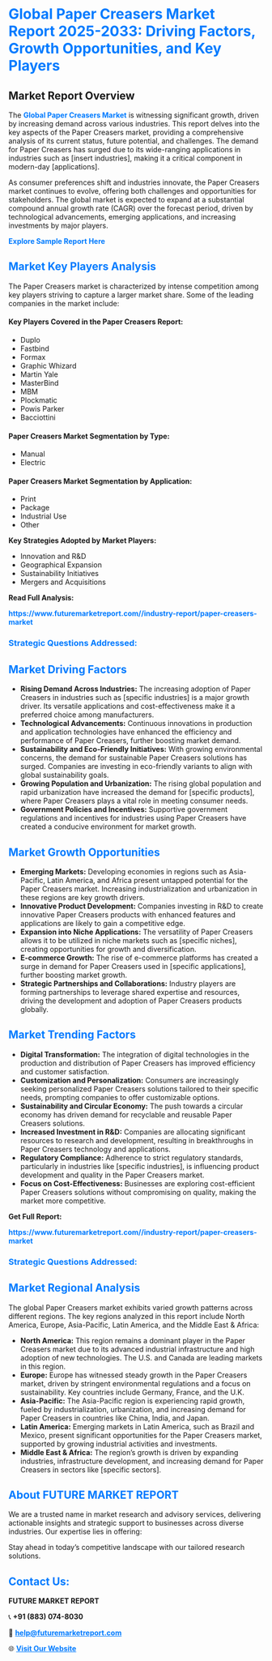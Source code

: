 <h1 style="color: #007BFF;">Global Paper Creasers Market Report 2025-2033: Driving Factors, Growth Opportunities, and Key Players</h1>

<section id="overview">
<h2>Market Report Overview</h2>
<p>The <a href="https://www.futuremarketreport.com//industry-report/paper-creasers-market" style="color: #007BFF; text-decoration: none;"><strong>Global Paper Creasers Market</strong></a> is witnessing significant growth, driven by increasing demand across various industries. This report delves into the key aspects of the Paper Creasers market, providing a comprehensive analysis of its current status, future potential, and challenges. The demand for Paper Creasers has surged due to its wide-ranging applications in industries such as [insert industries], making it a critical component in modern-day [applications].</p>
<p>As consumer preferences shift and industries innovate, the Paper Creasers market continues to evolve, offering both challenges and opportunities for stakeholders. The global market is expected to expand at a substantial compound annual growth rate (CAGR) over the forecast period, driven by technological advancements, emerging applications, and increasing investments by major players.</p>
</section>

<section id="overview">
<p><a href="https://www.futuremarketreport.com//request-sample/reportId=47105" style="color: #007BFF; text-decoration: none;"><strong>Explore Sample Report Here</strong></a></p>
</section>

<section id="key-players">
<h2 style="color: #007BFF;">Market Key Players Analysis</h2>
<p>The Paper Creasers market is characterized by intense competition among key players striving to capture a larger market share. Some of the leading companies in the market include:</p>
<h4>Key Players Covered in the Paper Creasers Report:</h4>
<ul><li>Duplo</li><li>Fastbind</li><li>Formax</li><li>Graphic Whizard</li><li>Martin Yale</li><li>MasterBind</li><li>MBM</li><li>Plockmatic</li><li>Powis Parker</li><li>Bacciottini</li></ul>
<h4>Paper Creasers Market Segmentation by Type:</h4>
<ul><li>Manual</li><li>Electric</li></ul>

<h4>Paper Creasers Market Segmentation by Application:</h4>
<ul><li>Print</li><li>Package</li><li>Industrial Use</li><li>Other</li></ul>
<p><strong>Key Strategies Adopted by Market Players:</strong></p>
<ul>
<li>Innovation and R&D</li>
<li>Geographical Expansion</li>
<li>Sustainability Initiatives</li>
<li>Mergers and Acquisitions</li>
</ul>
</section>

<section>
<p><strong>Read Full Analysis: </strong></p><a href="https://www.futuremarketreport.com//industry-report/paper-creasers-market" style="color: #007BFF; text-decoration: none;"><strong>https://www.futuremarketreport.com//industry-report/paper-creasers-market</strong></a>
<h3 style="color: #007BFF;">Strategic Questions Addressed:</h3>
</section>

<section id="driving-factors">
<h2 style="color: #007BFF;">Market Driving Factors</h2>
<ul>
<li><strong>Rising Demand Across Industries:</strong> The increasing adoption of Paper Creasers in industries such as [specific industries] is a major growth driver. Its versatile applications and cost-effectiveness make it a preferred choice among manufacturers.</li>
<li><strong>Technological Advancements:</strong> Continuous innovations in production and application technologies have enhanced the efficiency and performance of Paper Creasers, further boosting market demand.</li>
<li><strong>Sustainability and Eco-Friendly Initiatives:</strong> With growing environmental concerns, the demand for sustainable Paper Creasers solutions has surged. Companies are investing in eco-friendly variants to align with global sustainability goals.</li>
<li><strong>Growing Population and Urbanization:</strong> The rising global population and rapid urbanization have increased the demand for [specific products], where Paper Creasers plays a vital role in meeting consumer needs.</li>
<li><strong>Government Policies and Incentives:</strong> Supportive government regulations and incentives for industries using Paper Creasers have created a conducive environment for market growth.</li>
</ul>
</section>

<section id="growth-opportunities">
<h2 style="color: #007BFF;">Market Growth Opportunities</h2>
<ul>
<li><strong>Emerging Markets:</strong> Developing economies in regions such as Asia-Pacific, Latin America, and Africa present untapped potential for the Paper Creasers market. Increasing industrialization and urbanization in these regions are key growth drivers.</li>
<li><strong>Innovative Product Development:</strong> Companies investing in R&D to create innovative Paper Creasers products with enhanced features and applications are likely to gain a competitive edge.</li>
<li><strong>Expansion into Niche Applications:</strong> The versatility of Paper Creasers allows it to be utilized in niche markets such as [specific niches], creating opportunities for growth and diversification.</li>
<li><strong>E-commerce Growth:</strong> The rise of e-commerce platforms has created a surge in demand for Paper Creasers used in [specific applications], further boosting market growth.</li>
<li><strong>Strategic Partnerships and Collaborations:</strong> Industry players are forming partnerships to leverage shared expertise and resources, driving the development and adoption of Paper Creasers products globally.</li>
</ul>
</section>

<section id="trending-factors">
<h2 style="color: #007BFF;">Market Trending Factors</h2>
<ul>
<li><strong>Digital Transformation:</strong> The integration of digital technologies in the production and distribution of Paper Creasers has improved efficiency and customer satisfaction.</li>
<li><strong>Customization and Personalization:</strong> Consumers are increasingly seeking personalized Paper Creasers solutions tailored to their specific needs, prompting companies to offer customizable options.</li>
<li><strong>Sustainability and Circular Economy:</strong> The push towards a circular economy has driven demand for recyclable and reusable Paper Creasers solutions.</li>
<li><strong>Increased Investment in R&D:</strong> Companies are allocating significant resources to research and development, resulting in breakthroughs in Paper Creasers technology and applications.</li>
<li><strong>Regulatory Compliance:</strong> Adherence to strict regulatory standards, particularly in industries like [specific industries], is influencing product development and quality in the Paper Creasers market.</li>
<li><strong>Focus on Cost-Effectiveness:</strong> Businesses are exploring cost-efficient Paper Creasers solutions without compromising on quality, making the market more competitive.</li>
</ul>
</section>

<section>
<p><strong>Get Full Report: </strong></p><a href="https://www.futuremarketreport.com//industry-report/paper-creasers-market" style="color: #007BFF; text-decoration: none;"><strong>https://www.futuremarketreport.com//industry-report/paper-creasers-market</strong></a>
<h3 style="color: #007BFF;">Strategic Questions Addressed:</h3>
</section>


<section id="regional-analysis">
<h2 style="color: #007BFF;">Market Regional Analysis</h2>
<p>The global Paper Creasers market exhibits varied growth patterns across different regions. The key regions analyzed in this report include North America, Europe, Asia-Pacific, Latin America, and the Middle East & Africa:</p>
<ul>
<li><strong>North America:</strong> This region remains a dominant player in the Paper Creasers market due to its advanced industrial infrastructure and high adoption of new technologies. The U.S. and Canada are leading markets in this region.</li>
<li><strong>Europe:</strong> Europe has witnessed steady growth in the Paper Creasers market, driven by stringent environmental regulations and a focus on sustainability. Key countries include Germany, France, and the U.K.</li>
<li><strong>Asia-Pacific:</strong> The Asia-Pacific region is experiencing rapid growth, fueled by industrialization, urbanization, and increasing demand for Paper Creasers in countries like China, India, and Japan.</li>
<li><strong>Latin America:</strong> Emerging markets in Latin America, such as Brazil and Mexico, present significant opportunities for the Paper Creasers market, supported by growing industrial activities and investments.</li>
<li><strong>Middle East & Africa:</strong> The region’s growth is driven by expanding industries, infrastructure development, and increasing demand for Paper Creasers in sectors like [specific sectors].</li>
</ul>
</section>

<footer>
<h2 style="color: #007BFF;">About FUTURE MARKET REPORT</h2>
<p>We are a trusted name in market research and advisory services, delivering actionable insights and strategic support to businesses across diverse industries. Our expertise lies in offering:</p>

<p>Stay ahead in today’s competitive landscape with our tailored research solutions.</p>

<h2 style="color: #007BFF;">Contact Us:</h2>
<p><strong>FUTURE MARKET REPORT</strong></p>
<p>📞 <strong>+91 (883) 074-8030</strong></p>
<p>📧 <strong><a href="mailto:help@futuremarketreport.com" style="color: #007BFF;">help@futuremarketreport.com</a></strong></p>
<p>🌐 <strong><a href="https://www.futuremarketreport.com/" style="color: #007BFF;">Visit Our Website</a></strong></p>
</footer>